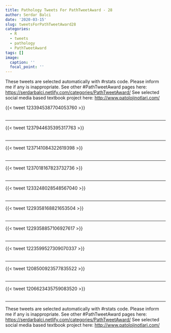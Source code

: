```yaml
---
title: Pathology Tweets For PathTweetAward - 28
author: Serdar Balci
date: '2020-03-15'
slug: tweetsForPathTweetAward28
categories:
  - R
  - tweets
  - pathology
  - PathTweetAward
tags: []
image:
  caption: ''
  focal_point: ''
---
```



These tweets are selected automatically with #rstats code. Please inform me if any is inappropriate.
See other #PathTweetAward pages here: https://serdarbalci.netlify.com/categories/PathTweetAward/ 
See selected social media based textbook project here: http://www.patolojinotlari.com/

{{< tweet 1233945387704053760 >}}
<br>
<br>
<hr>
{{< tweet 1237944635395317763 >}}
<br>
<br>
<hr>
{{< tweet 1237141084322619398 >}}
<br>
<br>
<hr>
{{< tweet 1237018167823732736 >}}
<br>
<br>
<hr>
{{< tweet 1233248028548567040 >}}
<br>
<br>
<hr>
{{< tweet 1229358168821653504 >}}
<br>
<br>
<hr>
{{< tweet 1229358857106927617 >}}
<br>
<br>
<hr>
{{< tweet 1223599527309070337 >}}
<br>
<br>
<hr>
{{< tweet 1208500923577835522 >}}
<br>
<br>
<hr>
{{< tweet 1206623435759083520 >}}
<br>
<br>
<hr>


These tweets are selected automatically with #rstats code. Please inform me if any is inappropriate.
See other #PathTweetAward pages here: https://serdarbalci.netlify.com/categories/PathTweetAward/ 
See selected social media based textbook project here: http://www.patolojinotlari.com/

